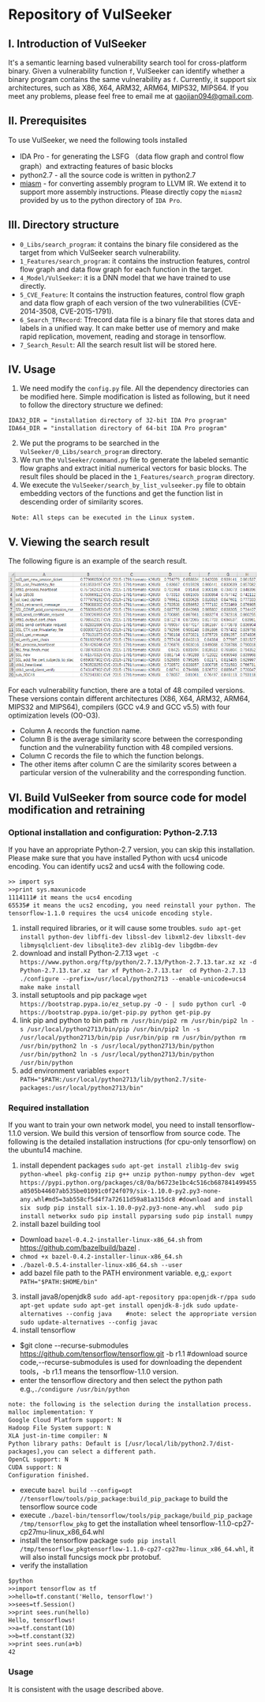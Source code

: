 
# Repository of  VulSeeker
## I. Introduction of VulSeeker
It's a semantic learning based vulnerability search tool for cross-platform binary. Given a vulnerability function `f`, VulSeeker can identify whether a binary program contains the same vulnerability as `f`. Currently, it support six architectures, such as X86, X64, ARM32, ARM64, MIPS32, MIPS64. If you meet any problems, please feel free to email me at gaojian094@gmail.com.

## II. Prerequisites
To use VulSeeker, we need the following tools installed
- IDA Pro - for generating the LSFG （data flow graph and control flow graph）and extracting features of basic blocks
- python2.7 - all the source code is written in python2.7 
- [miasm](https://github.com/cea-sec/miasm) - for converting assembly program to LLVM IR. We extend it to support more assembly instructions. Please directly copy the `miasm2` provided by us to the python directory of `IDA Pro`.

## III. Directory structure
- `0_Libs/search_program`: it contains the binary file considered as the target from which VulSeeker search vulnerability.
- `1_Features/search_program`: it contains the instruction features, control flow graph and data flow graph for each function in the target. 
- `4_Model/VulSeeker`: it is a DNN model that we have trained to use directly.
- `5_CVE_Feature`: It contains the instruction features, control flow graph and data flow graph of each version of the two vulnerabilities (CVE-2014-3508, CVE-2015-1791).
- `6_Search_TFRecord`: Tfrecord data file is a binary file that stores data and labels in a unified way. It can make better use of memory and make rapid replication, movement, reading and storage in tensorflow. 
- `7_Search_Result`: All the search result list will be stored here.

## IV. Usage
1. We need modify the `config.py` file. All the dependency directories can be modified here. Simple modification is listed as following, but it need to follow the directory structure we defined:
```
IDA32_DIR = "installation directory of 32-bit IDA Pro program"
IDA64_DIR = "installation directory of 64-bit IDA Pro program"
```
2. We put the programs to be searched in the `VulSeeker/0_Libs/search_program` directory.
3. We run the `VulSeeker/command.py` file to generate the labeled semantic flow graphs and extract initial numerical vectors for basic blocks. The result files should be placed in the `1_Features/search_program` directory.
4. We execute the `VulSeeker/search_by_list_vulseeker.py` file to obtain embedding vectors of the functions and get the function list in descending order of similarity scores. 

` Note: All steps can be executed in the Linux system.`

## V. Viewing the search result
The following figure is an example of the search result.

![avatar](./fig/search_example.png)

 For each vulnerability function, there are a total of 48 compiled versions. These versions contain different architectures (X86, X64, ARM32, ARM64, MIPS32 and MIPS64), compilers (GCC v4.9 and GCC v5.5) with four optimization levels (O0-O3). 
- Column A records the function name.
- Column B is the average similarity score between the corresponding function and the vulnerability function with 48 compiled versions.
- Column C records the file to which the function belongs.
- The other items after column C are the similarity scores between a particular version of the vulnerability and the corresponding function.


## VI. Build VulSeeker from source code for model modification and retraining
### Optional installation and configuration: Python-2.7.13
If you have an appropriate Python-2.7 version, you can skip this installation. Please make sure that you have installed Python with ucs4 unicode encoding. You can identify ucs2 and ucs4 with the following code.
```
>> import sys
>>print sys.maxunicode
1114111# it means the ucs4 encoding
65535# it means the ucs2 encoding, you need reinstall your python. The tensorflow-1.1.0 requires the ucs4 unicode encoding style.
```
1. install required libraries, or it will cause some troubles.
`sudo apt-get install python-dev libffi-dev libssl-dev libxml2-dev libxslt-dev libmysqlclient-dev libsqlite3-dev zlib1g-dev libgdbm-dev`
2. download and install Python-2.7.13
`wget -c https://www.python.org/ftp/python/2.7.13/Python-2.7.13.tar.xz
xz -d Python-2.7.13.tar.xz 
tar xf Python-2.7.13.tar 
cd Python-2.7.13
./configure --prefix=/usr/local/python2713 --enable-unicode=ucs4
make
make install
`
3. install setuptools and pip package
` wget https://bootstrap.pypa.io/ez_setup.py -O - | sudo python
curl -O https://bootstrap.pypa.io/get-pip.py
python get-pip.py
`
4. link pip and python to bin path
`rm /usr/bin/pip2
rm /usr/bin/pip2
ln -s /usr/local/python2713/bin/pip /usr/bin/pip2
ln -s /usr/local/python2713/bin/pip /usr/bin/pip
rm /usr/bin/python
rm /usr/bin/python2
ln -s /usr/local/python2713/bin/python /usr/bin/python2
ln -s /usr/local/python2713/bin/python /usr/bin/python
`
5. add environment variables 
`export PATH="$PATH:/usr/local/python2713/lib/python2.7/site-packages:/usr/local/python2713/bin"
`

### Required installation

If you want to train your own network model, you need to install tensorflow-1.1.0 version. We build this version of tensorflow from source code. The following is the detailed installation instructions (for cpu-only tensorflow) on the ubuntu14 machine.

1. install dependent packages
`sudo apt-get install zlib1g-dev swig python-wheel pkg-config zip g++ unzip python-numpy python-dev
`
`wget https://pypi.python.org/packages/c8/0a/b6723e1bc4c516cb687841499455a8505b44607ab535be01091c0f24f079/six-1.10.0-py2.py3-none-any.whl#md5=3ab558cf5d4f7a72611d59a81a315dc8 #download and install six
`
`sudp pip install six-1.10.0-py2.py3-none-any.whl 
`
`sudo pip install networkx
sudo pip install pyparsing
sudo pip install numpy
`
2. install bazel building tool
- Download `bazel-0.4.2-installer-linux-x86_64.sh` from https://github.com/bazelbuild/bazel .
- `chmod +x bazel-0.4.2-installer-linux-x86_64.sh`
- `./bazel-0.5.4-installer-linux-x86_64.sh --user`
- add bazel file path to the PATH environment variable. e,g,: `export PATH="$PATH:$HOME/bin"`
3. install java8/openjdk8
`sudo add-apt-repository ppa:openjdk-r/ppa
 sudo apt-get update
 sudo apt-get install openjdk-8-jdk
 sudo update-alternatives --config java    #note: select the appropriate version
 sudo update-alternatives --config javac`
4. install tensorflow
- $git clone --recurse-submodules https://github.com/tensorflow/tensorflow.git -b r1.1   #download source code,--recurse-submodules is used for downloading the dependent tools，-b r1.1 means the tensorflow-1.1.0 version.
-  enter the tensorflow directory and then select the python path
e.g.,`./condigure /usr/bin/python`
```
note: the following is the selection during the installation process.
malloc implementation: Y
Google Cloud Platform support: N
Hadoop File System support: N
XLA just-in-time compiler: N
Python library paths: Default is [/usr/local/lib/python2.7/dist-packages],you can select a different path.
OpenCL support: N
CUDA support: N
Configuration finished.
```
- execute `bazel build --config=opt //tensorflow/tools/pip_package:build_pip_package` to build the tensorflow source code
- execute `./bazel-bin/tensorflow/tools/pip_package/build_pip_package /tmp/tensorflow_pkg` to get the installation wheel tensorflow-1.1.0-cp27-cp27mu-linux_x86_64.whl
- install the tensorflow package `sudo pip install /tmp/tensorflow_pkgtensorflow-1.1.0-cp27-cp27mu-linux_x86_64.whl`, it will also install funcsigs mock pbr protobuf.
- verify the installation
```
$python
>>import tensorflow as tf
>>hello=tf.constant('Hello, tensorflow!')
>>sees=tf.Session()
>>print sees.run(hello)
Hello, tensorflows!
>>a=tf.constant(10)
>>b=tf.constant(32)
>>print sees.run(a+b)
42
```
### Usage
It is consistent with the usage described above.

